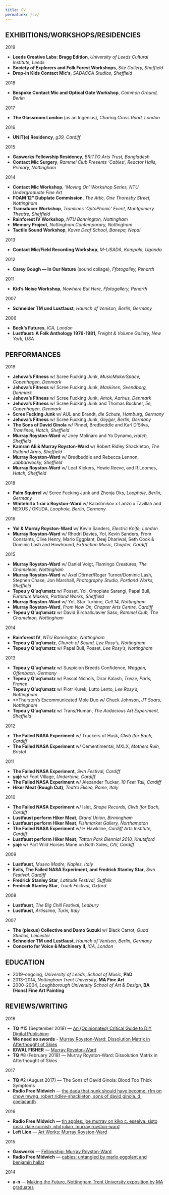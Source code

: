 ```yaml
---
title: CV
permalink: /cv/
---
```


## EXHIBITIONS/WORKSHOPS/RESIDENCIES

2019
- **Leeds Creative Labs: Bragg Edition**, _University of Leeds Cultural Institute, Leeds_
- **Society of Explorers and Folk Forest Workshops**, _Site Gallery, Sheffield_
- **Drop-in Kids Contact Mic’s**, _SADACCA Studios, Sheffield_

2018
- **Bespoke Contact Mic and Optical Gate Workshop**, _Common Ground, Berlin_

2017
- **The Glassroom London** (as an Ingenius), _Charing Cross Road, London_

2016
- **UNIT(e) Residency**, _g39, Cardiff_

2015
- **Gasworks Fellowship Residency**, _BRITTO Arts Trust, Bangladesh_
- **Contact Mic Surgery**, _Rammel Club Presents ‘Cables’, Reactor Halls, Primary, Nottingham_

2014
- **Contact Mic Workshop**, _‘Moving On’ Workshop Series, NTU Undergraduate Fine Art_
- **FOAM 12" Dubplate Commission**, _The Attic, One Thoresby Street, Nottingham_
- **Transducer Workshop**, _Tramlines ‘OptoPhonic’ Event, Montgomery Theatre, Sheffield_
- **Rainforest IV Workshop**, _NTU Bonnington, Nottingham_
- **Memory Project**, _Nottingham Contemporary, Nottingham_
- **Tactile Sound Workshop**, _Kavre Deaf School, Banepa, Nepal_

2013
- **Contact Mic/Field Recording Workshop**, _M-LISADA, Kampala, Uganda_

2012
- **Carey Gough &mdash; In Our Nature** (sound collage), _Ffotogalley, Penarth_

2011
- **Kid’s Noise Workshop**, _Nowhere But Here, Ffotogallery, Penarth_

2007
- **Schneider TM und Lustfaust**, _Haunch of Venison, Berlin, Germany_

2006
- **Beck’s Futures**, _ICA, London_
- **Lustfaust: A Folk Anthology 1976-1981**, _Freight & Volume Gallery, New York, USA_

## PERFORMANCES

2019
- **Jehova’s Fitness** w/ Scree Fucking Junk, _MusicMakerSpace, Copenhagen, Denmark_
- **Jehova’s Fitness** w/ Scree Fucking Junk, _Maskinen, Svendborg, Denmark_
- **Jehova’s Fitness** w/ Scree Fucking Junk, _Amok, Aarhus, Denmark_
- **Jehova’s Fitness** w/ Scree Fucking Junk and Thomas Buckner, _5e, Copenhagen, Denmark_
- **Scree Fucking Junk** w/ AUL and Brandt, _die Schute, Hamburg, Germany_
- **Jehova’s Fitness** w/ Scree Fucking Junk, _Geyger, Berlin, Germany_
- **The Sons of David Ginola** w/ Pinnel, Bredbeddle and Karl D'Silva, _Tramlines, Hatch, Sheffield_
- **Murray Royston-Ward** w/ Joey Molinaro and Yo Dynamo, _Hatch, Sheffield_
- **Kamran Ali & Murray Royston-Ward** w/ Robert Ridley Shackleton, _The Rutland Arms, Sheffield_
- **Murray Royston-Ward** w/ Bredbeddle and Rebecca Lennon, _Jabbarwocky, Sheffield_
- **Murray Royston-Ward** w/ Leaf Kickers, Howie Reeve, and R.Loomes, _Hatch, Sheffield_

2018
- **Palm Squirrel** w/ Scree Fucking Junk and Zhenja Oks, _Loophole, Berlin, Germany_
- **Whitehill x f:rar x Royston-Ward** w/ Kalashnikov x Lanzo x Tavillah and NEXUS / OKUDA, _Loophole, Berlin, Germany_

2016
- **Yol & Murray Royston-Ward** w/ Kevin Sanders, _Electric Knife, London_
- **Murray Royston-Ward** w/ Rhodri Davies, Yol, Kevin Sanders, From Constants, Clive Henry, Marlo Eggplant, Deej Dhariwal, Seth Cook & Dominic Lash and Howlround, _Extraction Music, Chapter, Cardiff_

2015
- **Murray Royston-Ward** w/ Daniel Voigt, Flamingo Creatures, _The Chameleon, Nottingham_
- **Murray Royston-Ward** w/ Axel Dörner/Roger Turner/Dominic Lash, Stephen Chase, Jon Marshall, _Photography Studio, Portland Works, Sheffield_
- **Tepeu y Q’uq’umatz** w/ Posset, Yol, Omoplate Sarangi, Papal Bull, _Furniture Makers, Portland Works, Sheffield_
- **Murray Royston-Ward** w/ Yol, Star Turbine, _Cell 14, Nottingham_
- **Murray Royston-Ward**, _From Now On, Chapter Arts Centre, Cardiff_
- **Tepeu y Q’uq’umatz** w/ David Birchall/Javier Saso, _Rammel Club, The Chameleon, Nottingham_

2014
- **Rainforest IV**, _NTU Bonnington, Nottingham_
- **Tepeu y Q’uq’umatz**, _Church of Sound, Lee Rosy’s, Nottingham_
- **Tepeu y Q’uq’umatz** w/ Papal Bull, Posset, _Lee Rosy’s, Nottingham_

2013
- **Tepeu y Q’uq’umatz** w/ Suspicion Breeds Confidence, _Waggon, Offenbach, Germany_
- **Tepeu y Q’uq’umatz** w/ Pascal Nichols, Dirar Kalash, _Treize, Paris, France_
- **Tepeu y Q’uq’umatz** w/ Piotr Kurek, Lutto Lento, _Lee Rosy’s, Nottingham_
- **Thurston’s Excommunicated Mole Duo w/ Chuck Johnson, _JT Soars, Nottingham_
- **Tepeu y Q’uq’umatz** w/ Trans/Human, _The Audacious Art Experiment, Sheffield_

2012
- **The Failed NASA Experiment** w/ Truckers of Husk, _Clwb Ifor Bach, Cardiff_
- **The Failed NASA Experiment** w/ Cementimental, MXLX, _Mothers Ruin, Bristol_

2011
- **The Failed NASA Experiment**, _Swn Festival, Cardiff_
- **yajé** w/ Foot Village, _Undertone, Cardiff_
- **The Failed NASA Experiment** w/ Alexander Tucker, _10 Feet Tall, Cardiff_
- **Hiker Meat (Rough Cut)**, _Teatro Eliseo, Rome, Italy_

2010
- **The Failed NASA Experiment** w/ Islet, _Shape Records, Clwb Ifor Bach, Cardiff_
- **Lustfaust perform Hiker Meat**, _Grand Union, Birmingham_
- **Lustfaust perform Hiker Meat**, _Fishmarket Gallery, Northampton_
- **The Failed NASA Experiment** w/ H Hawkline, _Cardiff Arts Institute, Cardiff_
- **Lustfaust perform Hiker Meat**, _Tatton Park Biennial 2010, Knutsford_
- **yajé** w/ Part Wild Horses Mane on Both Sides, _CAI, Cardiff_

2009
- **Lustfaust**, _Museo Madre, Naples, Italy_
- **Evils, The Failed NASA Experiment, and Fredrick Stanley Star**, _Swn Festival, Cardiff_
- **Fredrick Stanley Star**, _Latitude Festival, Suffolk_
- **Fredrick Stanley Star**, _Truck Festival, Oxford_

2008
- **Lustfaust**, _The Big Chill Festival, Ledbury_
- **Lustfaust**, _Artissima, Turin, Italy_

2007
- **The (plexus) Collective and Damo Suzuki** w/ Black Carrot, _Quad Studios, Leicester_
- **Schneider TM und Lustfaust**, _Haunch of Venison, Berlin, Germany_
- **Concerto for Voice & Machinery II**, _ICA, London_

## EDUCATION
- 2019&ndash;ongoing, _University of Leeds, School of Music_, **PhD**
- 2013&ndash;2014, _Nottingham Trent University_, **MA Fine Art**
- 2000&ndash;2004, _Loughborough University School of Art & Design_, **BA (Hons) Fine Art Painting**

## REVIEWS/WRITING

2018
- **TQ** #15 (September 2018) &mdash; [An (Opinionated) Critical Guide to DIY Digital Publishing](https://mroystonward.github.io/an-opinionated-critical-guide-to-diy-digital-publishing/)
- **We need no swords** - [Murray Royston-Ward: Dissolution Matrix in Afterthought of Skies](https://weneednoswords.wordpress.com/2018/07/21/murray-royston-ward-dissolution-matrix-in-afterthought-of-skies/)
- **IDWAL FISHER** &mdash; [Murray Royston-Ward](https://idwalfisher.blogspot.com/2018/03/murray-royston-ward.html)
- **TQ** #8 (February 2018) &mdash; Murray Royston-Ward: Dissolution Matrix in Afterthought of Skies

2017
- **TQ** #2 (August 2017) &mdash; The Sons of David Ginola: Blood Too Thick Symptoms
- **Radio Free Midwich** &mdash; [the dada that punk should have become: rfm on chow mwng, robert ridley-shackleton, sons of david ginola, d. coelacanth](https://radiofreemidwich.wordpress.com/2017/08/13/the-dada-that-punk-should-have-become-rfm-on-chow-mwng-robert-ridley-shackleton-sons-of-david-ginola-d-coelacanth/)

2016
- **Radio Free Midwich** &mdash; [tin apples: joe murray on kiko c. esseiva, sisto rossi, dale cornish, phil julian, murray royston-ward](https://radiofreemidwich.wordpress.com/2016/11/10/tin-apples-joe-murray-on-kiko-c-esseiva-sisto-rossi-dale-cornish-phil-julian-murray-royston-ward/)
- **Left Lion** &mdash; [Art Works: Murray Royston-Ward](https://www.leftlion.co.uk/read/2016/april/art-works-murray-royston-ward-8154)

2015
- **Gasworks** &mdash; [Fellowship: Murray Royston-Ward](https://www.gasworks.org.uk/triangle-network/projects/murray-royston-ward)
- **Radio Free Midwich** &mdash; [cables: untangled by marlo eggplant and benjamin hallat](https://radiofreemidwich.wordpress.com/2015/03/15/cables-untangled-by-marlo-eggplant-and-benjamin-hallat/)

2014
- **a-n** &mdash; [Making the Future, Nottingham Trent University exposition by MA graduates](https://www.a-n.co.uk/blogs/mamfa-degree-shows-and-festivals/post/52390715)
